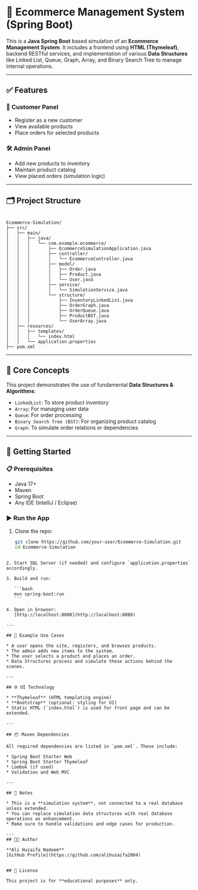 # 🛒 Ecommerce Management System (Spring Boot)

This is a **Java Spring Boot** based simulation of an **Ecommerce Management System**. It includes a frontend using **HTML (Thymeleaf)**, backend RESTful services, and implementation of various **Data Structures** like Linked List, Queue, Graph, Array, and Binary Search Tree to manage internal operations.

---

## ✅ Features

### 👥 Customer Panel
- Register as a new customer
- View available products
- Place orders for selected products

### 🛠️ Admin Panel
- Add new products to inventory
- Maintain product catalog
- View placed orders (simulation logic)

---

## 🗂️ Project Structure

```

Ecommerce-Simulation/
├── src/
│   ├── main/
│   │   ├── java/
│   │   │   └── com.example.ecommerce/
│   │   │       ├── EcommerceSimulationApplication.java
│   │   │       ├── controller/
│   │   │       │   └── EcommerceController.java
│   │   │       ├── model/
│   │   │       │   ├── Order.java
│   │   │       │   ├── Product.java
│   │   │       │   └── User.java
│   │   │       ├── service/
│   │   │       │   └── SimulationService.java
│   │   │       └── structure/
│   │   │           ├── InventoryLinkedList.java
│   │   │           ├── OrderGraph.java
│   │   │           ├── OrderQueue.java
│   │   │           ├── ProductBST.java
│   │   │           └── UserArray.java
│   ├── resources/
│   │   ├── templates/
│   │   │   └── index.html
│   │   └── application.properties
├── pom.xml

````

---

## 🧠 Core Concepts

This project demonstrates the use of fundamental **Data Structures & Algorithms**:
- `LinkedList`: To store product inventory
- `Array`: For managing user data
- `Queue`: For order processing
- `Binary Search Tree (BST)`: For organizing product catalog
- `Graph`: To simulate order relations or dependencies

---

## 🚀 Getting Started

### 📋 Prerequisites
- Java 17+
- Maven
- Spring Boot
- Any IDE (IntelliJ / Eclipse)

### ▶️ Run the App

1. Clone the repo:
   ```bash
   git clone https://github.com/your-user/Ecommerce-Simulation.git
   cd Ecommerce-Simulation
````

2. Start SQL Server (if needed) and configure `application.properties` accordingly.

3. Build and run:

   ```bash
   mvn spring-boot:run
   ```

4. Open in browser:
   [http://localhost:8080](http://localhost:8080)

---

## 🧪 Example Use Cases

* A user opens the site, registers, and browses products.
* The admin adds new items to the system.
* The user selects a product and places an order.
* Data Structures process and simulate these actions behind the scenes.

---

## 🌐 UI Technology

* **Thymeleaf** (HTML templating engine)
* **Bootstrap** (optional: styling for UI)
* Static HTML (`index.html`) is used for front page and can be extended.

---

## 📦 Maven Dependencies

All required dependencies are listed in `pom.xml`. These include:

* Spring Boot Starter Web
* Spring Boot Starter Thymeleaf
* Lombok (if used)
* Validation and Web MVC

---

## 📌 Notes

* This is a **simulation system**, not connected to a real database unless extended.
* You can replace simulation data structures with real database operations as enhancement.
* Make sure to handle validations and edge cases for production.

---
## 👨‍🎓 Author

**Ali Huzaifa Nadeem**  
[GitHub Profile](https://github.com/alihuzaifa2004)


## 📜 License

This project is for **educational purposes** only.